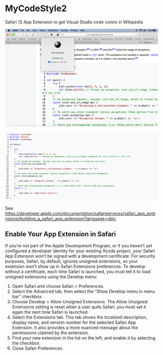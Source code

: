 # MyCodeStyle2
Safari 13 App Extension to get Visual Studio code colors in Wikipedia

![vscolors](mycodestyle2.png)

![vscolors](https://raw.githubusercontent.com/whiteout2/mycodestyle/master/ezgif.com-apng-maker.png)


See: https://developer.apple.com/documentation/safariservices/safari_app_extensions/building_a_safari_app_extension?language=objc

## Enable Your App Extension in Safari

If you’re not part of the Apple Development Program, or if you haven’t yet configured a developer identity for your existing Xcode project, your Safari App Extension won’t be signed with a development certificate. For security purposes, Safari, by default, ignores unsigned extensions, so your extension won’t show up in Safari Extensions preferences.
To develop without a certificate, each time Safari is launched, you must tell it to load unsigned extensions using the Develop menu:

1. Open Safari and choose Safari > Preferences.
2. Select the Advanced tab, then select the “Show Develop menu in menu bar” checkbox.
3. Choose Develop > Allow Unsigned Extensions. The Allow Unsigned Extensions setting is reset when a user quits Safari; you must set it again the next time Safari is launched.
4. Select the Extensions tab. This tab shows the localized description, display name, and version number for the selected Safari App Extension. It also provides a more nuanced message about the permissions claimed by the extension.
5. Find your new extension in the list on the left, and enable it by selecting the checkbox.
6. Close Safari Preferences.
